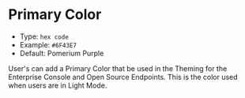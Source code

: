 # Primary Color
- Type: `hex code`
- Example: `#6F43E7`
- Default: Pomerium Purple

User's can add a Primary Color that be used in the Theming for the Enterprise Console and Open Source Endpoints. This is the color used when users are in Light Mode.

